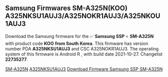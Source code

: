 <h2>Samsung Firmwares SM-A325N(KOO) A325NKSU1AUJ3/A325NOKR1AUJ3/A325NKOU1AUJ3</h2>
Download the Samsung firmware for the ✅ <strong>Samsung SSP </strong> ⭐ <strong>SM-A325N</strong> with product code <strong>KOO</strong> <strong> from South Korea</strong>. This firmware has version number PDA <strong>A325NKSU1AUJ3</strong> and CSC A325NOKR1AUJ3. The operating system of this firmware is Android R , with build date 2021-10-27. Changelist <strong>22735277</strong>.


[SM-A325N](https://samfirm.shop/samsung/model/SM-A325N)
[A325NKSU1AUJ3](https://samfirm.shop/samsung/pda/A325NKSU1AUJ3)
[Download Firmware Samsung SSP SM-A325N](https://samfirm.shop/samsung/firmware/468976)
